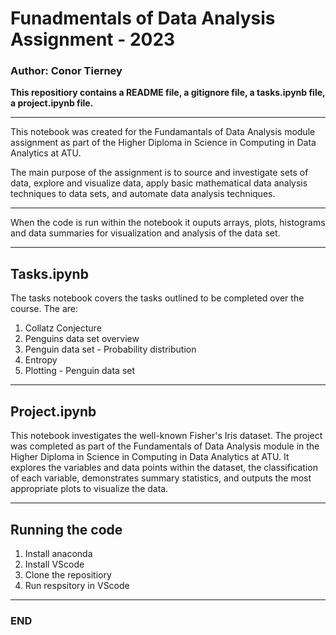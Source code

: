 # Funadmentals of Data Analysis Assignment - 2023

### Author: Conor Tierney

**This repositiory contains a README file, a gitignore file, a tasks.ipynb file, a project.ipynb file.**

***********

This notebook was created for the Fundamantals of Data Analysis module assignment as part of the Higher Diploma in Science in Computing in Data Analytics at ATU.

The main purpose of the assignment is to source and investigate sets of data, explore and visualize data, apply basic mathematical data analysis techniques to data sets, and automate data analysis techniques.

*********

When the code is run within the notebook it ouputs arrays, plots, histograms and data summaries for visualization and analysis of the data set.


**********

## Tasks.ipynb

The tasks notebook covers the tasks outlined to be completed over the course. The are: 

1. Collatz Conjecture  
2. Penguins data set overview
3. Penguin data set - Probability distribution
4. Entropy
5. Plotting - Penguin data set

******

## Project.ipynb

This notebook investigates the well-known Fisher's Iris dataset. The project was completed as part of the Fundamentals of Data Analysis module in the Higher Diploma in Science in Computing in Data Analytics at ATU. It explores the variables and data points within the dataset, the classification of each variable, demonstrates summary statistics, and outputs the most appropriate plots to visualize the data.

******

## Running the code 

1. Install anaconda
2. Install VScode
3. Clone the repositiory
4. Run respsitory in VScode

******

### END
